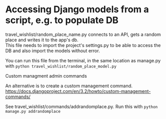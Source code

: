 # Accessing Django models from a script, e.g. to populate DB

travel_wishlist/random_place_name.py connects to an API, gets a random place and writes it to the app's db.   
This file needs to import the project's settings.py to be able to access the DB and also import the models without error.

You can run this file from the terminal, in the same location as manage.py with `python travel_wishlist/random_place_model.py` 


Custom managment admin commands

An alternative is to create a custom management command. https://docs.djangoproject.com/en/3.2/howto/custom-management-commands/  

See travel_wishlist/commands/addrandomplace.py.  Run this with `python manage.py addrandomplace`